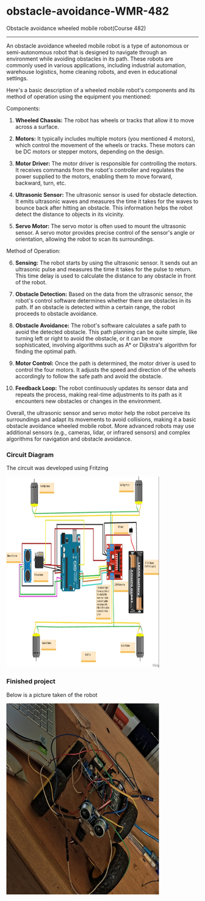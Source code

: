 # obstacle-avoidance-WMR-482
Obstacle avoidance wheeled mobile robot(Course 482)
_____

An obstacle avoidance wheeled mobile robot is a type of autonomous or semi-autonomous robot that is designed to navigate through an environment while avoiding obstacles in its path. These robots are commonly used in various applications, including industrial automation, warehouse logistics, home cleaning robots, and even in educational settings.

Here's a basic description of a wheeled mobile robot's components and its method of operation using the equipment you mentioned:

Components:
1. **Wheeled Chassis:** The robot has wheels or tracks that allow it to move across a surface.

2. **Motors:** It typically includes multiple motors (you mentioned 4 motors), which control the movement of the wheels or tracks. These motors can be DC motors or stepper motors, depending on the design.

3. **Motor Driver:** The motor driver is responsible for controlling the motors. It receives commands from the robot's controller and regulates the power supplied to the motors, enabling them to move forward, backward, turn, etc.

4. **Ultrasonic Sensor:** The ultrasonic sensor is used for obstacle detection. It emits ultrasonic waves and measures the time it takes for the waves to bounce back after hitting an obstacle. This information helps the robot detect the distance to objects in its vicinity.

5. **Servo Motor:** The servo motor is often used to mount the ultrasonic sensor. A servo motor provides precise control of the sensor's angle or orientation, allowing the robot to scan its surroundings.

Method of Operation:

6. **Sensing:** The robot starts by using the ultrasonic sensor. It sends out an ultrasonic pulse and measures the time it takes for the pulse to return. This time delay is used to calculate the distance to any obstacle in front of the robot.

7. **Obstacle Detection:** Based on the data from the ultrasonic sensor, the robot's control software determines whether there are obstacles in its path. If an obstacle is detected within a certain range, the robot proceeds to obstacle avoidance.

3. **Obstacle Avoidance:** The robot's software calculates a safe path to avoid the detected obstacle. This path planning can be quite simple, like turning left or right to avoid the obstacle, or it can be more sophisticated, involving algorithms such as A* or Dijkstra's algorithm for finding the optimal path.

4. **Motor Control:** Once the path is determined, the motor driver is used to control the four motors. It adjusts the speed and direction of the wheels accordingly to follow the safe path and avoid the obstacle.

5. **Feedback Loop:** The robot continuously updates its sensor data and repeats the process, making real-time adjustments to its path as it encounters new obstacles or changes in the environment.

Overall, the ultrasonic sensor and servo motor help the robot perceive its surroundings and adapt its movements to avoid collisions, making it a basic obstacle avoidance wheeled mobile robot. More advanced robots may use additional sensors (e.g., cameras, lidar, or infrared sensors) and complex algorithms for navigation and obstacle avoidance.

### Circuit Diagram

The circuit was developed using Fritzing


<img src="circuit.jpeg" width="400" 
     height="500" >

### Finished project

Below is a picture taken of the robot

<img src="ob-wmr.jpg" width="400" 
     height="500" >

